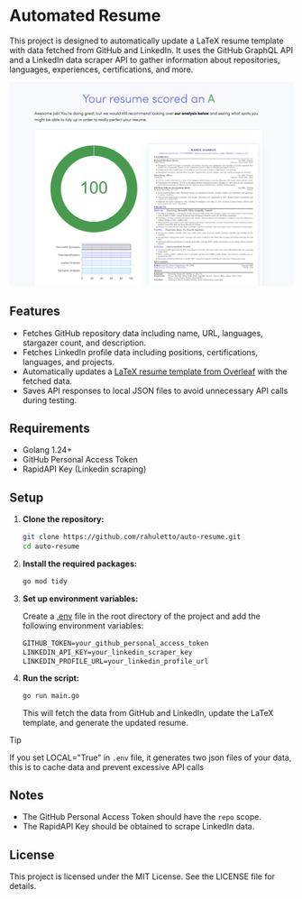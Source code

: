 # Automated Resume

This project is designed to automatically update a LaTeX resume template with data fetched from GitHub and LinkedIn. It uses the GitHub GraphQL API and a LinkedIn data scraper API to gather information about repositories, languages, experiences, certifications, and more.

![Score](/score.png)

## Features

- Fetches GitHub repository data including name, URL, languages, stargazer count, and description.
- Fetches LinkedIn profile data including positions, certifications, languages, and projects.
- Automatically updates a [LaTeX resume template from Overleaf](https://faangpath.com/template/) with the fetched data.
- Saves API responses to local JSON files to avoid unnecessary API calls during testing.

## Requirements

- Golang 1.24+
- GitHub Personal Access Token
- RapidAPI Key (Linkedin scraping)

## Setup

1. **Clone the repository:**

    ```sh
    git clone https://github.com/rahuletto/auto-resume.git
    cd auto-resume
    ```

3. **Install the required packages:**

    ```sh
    go mod tidy
    ```

4. **Set up environment variables:**

    Create a [.env](https://dotenvx.com/docs/env-file) file in the root directory of the project and add the following environment variables:

    ```env
    GITHUB_TOKEN=your_github_personal_access_token
    LINKEDIN_API_KEY=your_linkedin_scraper_key
    LINKEDIN_PROFILE_URL=your_linkedin_profile_url
    ```

5. **Run the script:**

    ```sh
    go run main.go
    ```

    This will fetch the data from GitHub and LinkedIn, update the LaTeX template, and generate the updated resume.

> [!TIP]
> If you set LOCAL="True" in `.env` file, it generates two json files of your data, this is to cache data and prevent excessive API calls

## Notes

- The GitHub Personal Access Token should have the `repo` scope.
- The RapidAPI Key should be obtained to scrape LinkedIn data.

## License
This project is licensed under the MIT License. See the LICENSE file for details.
